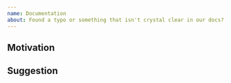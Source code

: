```yaml
---
name: Documentation
about: Found a typo or something that isn't crystal clear in our docs?
---
```


<!-- Thanks for taking the time to open an issue and help us make Jekyll better -->

## Motivation

<!-- Why should we update our docs? -->

<!-- What should we do instead? -->

## Suggestion

<!-- What should we do instead? -->

<!-- Thanks for taking the time to open an issue and help us make Jekyll better -->
